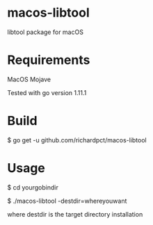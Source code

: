 # macos-libtool
libtool package for macOS

# Requirements
MacOS Mojave

Tested with go version 1.11.1

# Build
$ go get -u github.com/richardpct/macos-libtool

# Usage
$ cd yourgobindir

$ ./macos-libtool -destdir=whereyouwant

where destdir is the target directory installation
